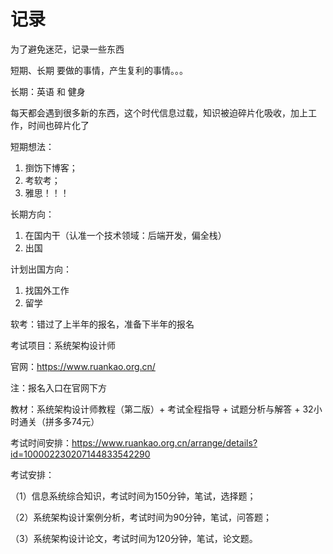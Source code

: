 # 记录

为了避免迷茫，记录一些东西

短期、长期 要做的事情，产生复利的事情。。。

长期：英语 和 健身

每天都会遇到很多新的东西，这个时代信息过载，知识被迫碎片化吸收，加上工作，时间也碎片化了

短期想法：
1. 捯饬下博客；
2. 考软考；
3. 雅思！！！

长期方向：
1. 在国内干（认准一个技术领域：后端开发，偏全栈）
2. 出国

计划出国方向：
1. 找国外工作
2. 留学


软考：错过了上半年的报名，准备下半年的报名

考试项目：系统架构设计师

官网：https://www.ruankao.org.cn/

注：报名入口在官网下方

教材：系统架构设计师教程（第二版）+ 考试全程指导 + 试题分析与解答 + 32小时通关（拼多多74元）

考试时间安排：https://www.ruankao.org.cn/arrange/details?id=100002230207144833542290

考试安排：

（1）信息系统综合知识，考试时间为150分钟，笔试，选择题；

（2）系统架构设计案例分析，考试时间为90分钟，笔试，问答题；

（3）系统架构设计论文，考试时间为120分钟，笔试，论文题。
